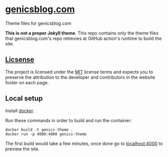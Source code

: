 # [genicsblog.com](https://genicsblog.com)

Theme files for genicsblog.com

**This is not a proper Jekyll theme**. This repo contains only the theme files that genicsblog.com's repo retrevies at GitHub action's runtime to build the site.

## [Licsense](https://github.com/genicsblog/theme-files/blob/main/LICENSE.md)

The project is licensed under the [MIT](https://github.com/genicsblog/theme-files/blob/main/LICENSE.md) license terms and expects you to preserve the attribution to the developer and contributors in the website footer on each page.

## Local setup

Install [docker](https://docs.docker.com/get-docker).

Run these commands in order to build and run the container:

```shell
docker build -t genics-theme .
docker run -p 4000:4000 genics-theme
```

The first build would take a few minutes, once done go to [localhost:4000](http://localhost:4000) to preview the site.

